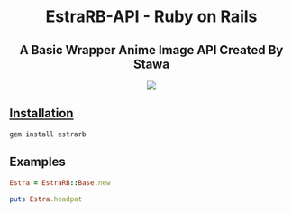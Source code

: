 <h1 align="center">
    EstraRB-API - Ruby on Rails
</h1>

<h2 align="center">
    A Basic Wrapper Anime Image API Created By Stawa
</h2>
<p align="center">
<a href="https://stawa.gitbook.io/estraapi-documentation/"><img src ="https://img.shields.io/badge/Estra--API-Documentation-brightgreen?style=for-the-badge">
</p>

## Installation

```rb
gem install estrarb
```


## Examples
```rb
Estra = EstraRB::Base.new

puts Estra.headpat
```